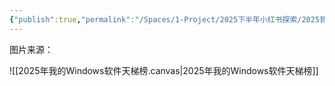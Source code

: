 ```yaml
---
{"publish":true,"permalink":"/Spaces/1-Project/2025下半年小红书探索/2025我的Windows软件天梯榜.md","created":"2025-07-15","modified":"2025-07-15","cssclasses":""}
---
```



图片来源：

![[2025年我的Windows软件天梯榜.canvas|2025年我的Windows软件天梯榜]]
